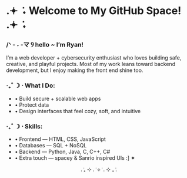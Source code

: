 # .𖥔 ݁ ˖ Welcome to My GitHub Space! .𖥔 ݁ ˖

### /ᐠ - ˕ -マ Ⳋ  hello ~ I’m Ryan!  

I’m a web developer + cybersecurity enthusiast who loves building
safe, creative, and playful projects. Most of my work leans toward 
backend development, but I enjoy making the front end shine too.  

### ‧₊˚ ☽ ⋅  What I Do:  
- • Build secure + scalable web apps  
- • Protect data  
- • Design interfaces that feel cozy, soft, and intuitive  

### ‧₊˚ ☽ ⋅ Skills:  
- • Frontend — HTML, CSS, JavaScript  
- • Databases — SQL + NoSQL  
- • Backend — Python, Java, C, C++, C#  
- • Extra touch — spacey & Sanrio inspired UIs :] ✦  

<div align="center">
  . ݁₊ ⊹ . ݁ ⟡ ݁ . ⊹ ₊ ݁.
</div>
